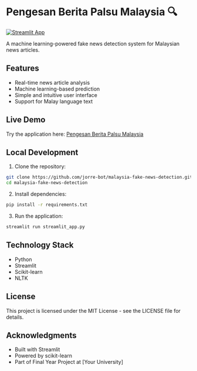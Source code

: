 # Pengesan Berita Palsu Malaysia 🔍

[![Streamlit App](https://static.streamlit.io/badges/streamlit_badge_black_white.svg)](https://malaysia-fake-news-detection.streamlit.app)

A machine learning-powered fake news detection system for Malaysian news articles.

## Features

- Real-time news article analysis
- Machine learning-based prediction
- Simple and intuitive user interface
- Support for Malay language text

## Live Demo

Try the application here: [Pengesan Berita Palsu Malaysia](https://malaysia-fake-news-detection.streamlit.app)

## Local Development

1. Clone the repository:
```bash
git clone https://github.com/jorre-bot/malaysia-fake-news-detection.git
cd malaysia-fake-news-detection
```

2. Install dependencies:
```bash
pip install -r requirements.txt
```

3. Run the application:
```bash
streamlit run streamlit_app.py
```

## Technology Stack

- Python
- Streamlit
- Scikit-learn
- NLTK

## License

This project is licensed under the MIT License - see the LICENSE file for details.

## Acknowledgments

- Built with Streamlit
- Powered by scikit-learn
- Part of Final Year Project at [Your University] 